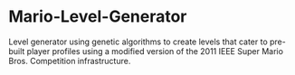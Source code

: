 # Mario-Level-Generator
Level generator using genetic algorithms to create levels that cater to pre-built player profiles using a modified version of the 2011 IEEE Super Mario Bros. Competition infrastructure.
